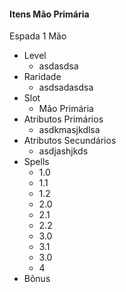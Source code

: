 #### Itens Mão Primária

Espada 1 Mão
- Level
	- asdasdsa
- Raridade
	- asdsadasdsa
- Slot
	- Mão Primária
- Atributos Primários
	- asdkmasjkdlsa
- Atributos Secundários
	- asdjashjkds
- Spells
	- 1.0
	- 1.1
	- 1.2
	- 2.0
	- 2.1
	- 2.2
	- 3.0
	- 3.1
	- 3.0
	- 4
- Bônus

